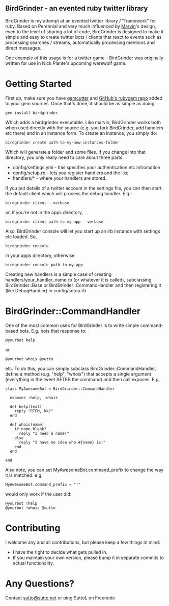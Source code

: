 BirdGrinder - an evented ruby twitter library
---------------------------------------------

BirdGrinder is my attempt at an evented twitter library / "framework"
for ruby. Based on Perennial and very much influenced by [Marvin](http://github.com/Sutto/marvin)'s design, even to the
level of sharing a lot of code, BirdGrinder is designed to make
it simple and easy to create twitter bots / clients that react to
events such as processing searches / streams, automatically processing
mentions and direct messages.

One example of this usage is for a twitter game - BirdGrinder was
originally written for use in Nick Plante's upcoming werewolf game.

Getting Started
===============

First up, make sure you have [gemcutter](http://gemcutter.org/) and
[GitHub's rubygem repo](http://gems.github.com/) added to your gem
sources. Once that's done, it should be as simple as doing:

    gem install birdgrinder
  
Which adds a birdgrinder executable. Like marvin, BirdGrinder works
both when used directly with the source (e.g. you fork BirdGrinder, 
add handlers etc there) and in an instance form. To create an instance,
you simply do:

    birdgrinder create path-to-my-new-instances-folder
  
Which will generate a folder and some files. If you change into that
directory, you only really need to care about three parts:

- config/settings.yml - this specifies your authentication etc infromation
- config/setup.rb - lets you register handlers and the like
- handlers/* - where your handlers are stored.

If you put details of a twitter account in the settings file, you can then
start the default client which will process the debug handler. E.g.:

    birdgrinder client --verbose
  
or, if you're not in the apps directory,

    birdgrinder client path-to-my-app --verbose
  
Also, BirdGrinder console will let you start up an irb instance with
settings etc loaded. So,

    birdgrinder console
  
in your apps directory, otherwise:

    birdgrinder console path-to-my-app
  
Creating new handlers is a simple case of creating handlers/your\_handler\_name.rb
(or whatever it is called), subclassing BirdGrinder::Base or BirdGrinder::CommandHandler
and then registering it (like DebugHandler) in config/setup.rb

BirdGrinder::CommandHandler
===========================

One of the most common uses for BirdGrinder is to write
simple command-based bots. E.g. bots that response to:

    @yourbot help
    
or
    
    @yourbot whois @sutto

etc. To do this, you can simply subclass BirdGrinder::CommandHandler,
define a method (e.g. "help", "whois") that accepts a single argument (everything
in the tweet AFTER the command) and then call exposes. E.g.

    class MyAwesomeBot < BirdGrinder::CommandHandler
      
      exposes :help, :whois
      
      def help(text)
        reply "RTFM, kk?"
      end
      
      def whois(name)
        if name.blank?
          reply "I need a name!"
        else
          reply "I have no idea who #{name} is!"
        end
      end
      
    end
    
Also note, you can set MyAwesomeBot.command\_prefix to change the way it is matched.
e.g:

    MyAwesomeBot.command_prefix = "!"
    
would only work if the user did:

    @yourbot !help
    @yourbot !whois @sutto

Contributing
============

I welcome any and all contributions, but please keep a few things in mind:

- I have the right to decide what gets pulled in.
- If you maintain your own version, please bump it in separate commits to actual functionality.

Any Questions?
==============

Contact sutto@sutto.net or ping SuttoL on Freenode